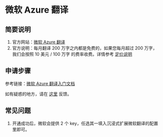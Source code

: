 # 微软 Azure 翻译

## 简要说明

1. 官方网站：[微软 Azure 翻译](https://learn.microsoft.com/zh-cn/azure/cognitive-services/translator/text-translation-overview)
2. 官方说明：每月翻译 200 万字之内都是免费的，如果您每月超过 200 万字，我们会按照 10 美元 / 100 万字 的费率收费。详情参考 [定价说明](https://azure.microsoft.com/zh-cn/pricing/details/cognitive-services/translator/)

## 申请步骤

参考链接：[微软 Azure 翻译入门文档](https://learn.microsoft.com/zh-cn/azure/cognitive-services/translator/document-translation/quickstarts/get-started-with-rest-api?pivots=programming-language-csharp)

如有疑惑的地方，请在 [这里](https://github.com/immersive-translate/immersive-translate/issues/137) 反馈。

## 常见问题

1. 开通成功后，微软会提供 2 个 key，任选其一填入沉浸式扩展微软翻译的配置里即可。
